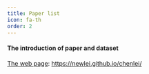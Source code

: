 ```yaml
---
title: Paper list
icon: fa-th
order: 2
---
```



#### The introduction of paper and dataset

[The web page](https://newlei.github.io/chenlei/): https://newlei.github.io/chenlei/
